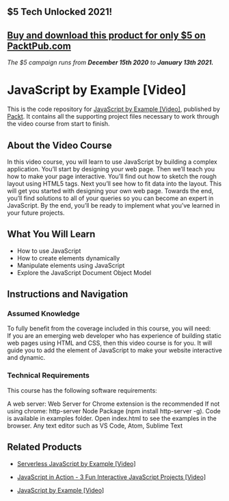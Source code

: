 ## $5 Tech Unlocked 2021!
[Buy and download this product for only $5 on PacktPub.com](https://www.packtpub.com/)
-----
*The $5 campaign         runs from __December 15th 2020__ to __January 13th 2021.__*

# JavaScript by Example [Video]
This is the code repository for [JavaScript by Example [Video]](https://www.packtpub.com/application-development/javascript-action-3-fun-interactive-javascript-projects-video?utm_source=github&utm_medium=repository&utm_campaign=9781838824273), published by [Packt](https://www.packtpub.com/?utm_source=github). It contains all the supporting project files necessary to work through the video course from start to finish.
## About the Video Course
In this video course, you will learn to use JavaScript by building a complex application. 
You’ll start by designing your web page. Then we’ll teach you how to make your page interactive. You’ll find out how to sketch the rough layout using HTML5 tags. Next you’ll see how to fit data into the layout. This will get you started with designing your own web page. 
Towards the end, you’ll find solutions to all of your queries so you can become an expert in JavaScript. By the end, you’ll be ready to implement what you’ve learned in your future projects.

<H2>What You Will Learn</H2>
<DIV class=book-info-will-learn-text>
<UL>
<LI>How to use JavaScript 
<LI>How to create elements dynamically 
<LI>Manipulate elements using JavaScript 
<LI>Explore the JavaScript Document Object Model </LI></UL></DIV>

## Instructions and Navigation
### Assumed Knowledge
To fully benefit from the coverage included in this course, you will need:<br/>
If you are an emerging web developer who has experience of building static web pages using HTML and CSS, then this video course is for you. It will guide you to add the element of JavaScript to make your website interactive and dynamic.
### Technical Requirements
This course has the following software requirements:<br/>

A web server: Web Server for Chrome extension is
the recommended  If not
using chrome: http-server Node Package (npm
install http-server -g). Code is available in
examples folder. Open index.html to see the
examples in the browser.
Any text editor such as VS Code, Atom, Sublime
Text

## Related Products
* [Serverless JavaScript by Example [Video]](https://www.packtpub.com/application-development/javascript-action-3-fun-interactive-javascript-projects-video?utm_source=github&utm_medium=repository&utm_campaign=9781838824273)

* [JavaScript in Action - 3 Fun Interactive JavaScript Projects [Video]](https://www.packtpub.com/application-development/javascript-action-3-fun-interactive-javascript-projects-video?utm_source=github&utm_medium=repository&utm_campaign=9781838824273)

* [JavaScript by Example [Video]](https://www.packtpub.com/application-development/javascript-action-3-fun-interactive-javascript-projects-video?utm_source=github&utm_medium=repository&utm_campaign=9781838824273)

